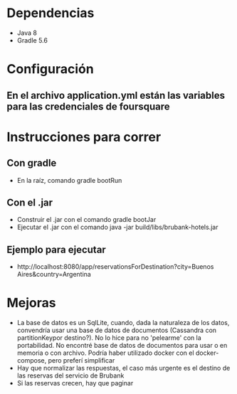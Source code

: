 # Dependencias
* Java 8
* Gradle 5.6

# Configuración
## En el archivo application.yml están las variables para las credenciales de foursquare

# Instrucciones para correr
## Con gradle
* En la raíz, comando gradle bootRun
## Con el .jar
* Construir el .jar con el comando gradle bootJar
* Ejecutar el .jar con el comando java -jar build/libs/brubank-hotels.jar
## Ejemplo para ejecutar
* http://localhost:8080/app/reservationsForDestination?city=Buenos Aires&country=Argentina

# Mejoras
* La base de datos es un SqlLite, cuando, dada la naturaleza de los datos, convendría usar una base de datos de documentos (Cassandra con partitionKeypor destino?). No lo hice para no 'pelearme' con la portabilidad. No encontré base de datos de documentos para usar o en memoria o con archivo. Podría haber utilizado docker con el docker-compose, pero preferí simplificar
* Hay que normalizar las respuestas, el caso más urgente es el destino de las reservas del servicio de Brubank
* Si las reservas crecen, hay que paginar
